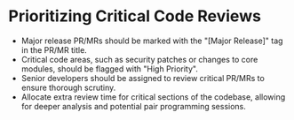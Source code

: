 # Prioritizing Critical Code Reviews

- Major release PR/MRs should be marked with the "[Major Release]" tag in the PR/MR title.
- Critical code areas, such as security patches or changes to core modules, should be flagged with "High Priority".
- Senior developers should be assigned to review critical PR/MRs to ensure thorough scrutiny.
- Allocate extra review time for critical sections of the codebase, allowing for deeper analysis and potential pair programming sessions.
